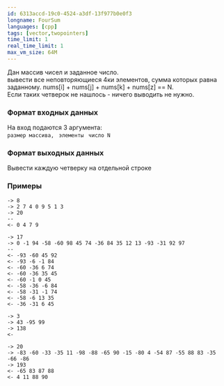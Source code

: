 ```yaml
---
id: 6313accd-19c0-4524-a3df-13f977b0e0f3
longname: FourSum
languages: [cpp]
tags: [vector,twopointers]
time_limit: 1
real_time_limit: 1
max_vm_size: 64M
---
```


Дан массив чисел и заданное число.	
вывести все неповторяющиеся 4ки элементов, сумма которых равна заданному.
nums[i] + nums[j] + nums[k] + nums[z] == N. 		
Если таких четверок не нашлось - ничего выводить не нужно.
### Формат входных данных	

На вход  подаются 3 аргумента:	
 `размер массива, `
 `элементы `
 `число N`  

### Формат выходных данных	
Вывести каждую четверку на отдельной строке

### Примеры	

```	
-> 8	
-> 2 7 4 0 9 5 1 3	
-> 20	
--	
<- 0 4 7 9
```

```
-> 17
-> 0 -1 94 -58 -60 98 45 74 -36 84 35 12 13 -93 -31 92 97 
--
<- -93 -60 45 92 
<- -93 -6 -1 84 
<- -60 -36 6 74 
<- -60 -36 35 45 
<- -60 -1 0 45 
<- -58 -36 -6 84 
<- -58 -31 -1 74 
<- -58 -6 13 35 
<- -36 -31 6 45 
```

```
-> 3
-> 43 -95 99 
-> 138
<-
```

```
-> 20
-> -83 -60 -33 -35 11 -98 -88 -65 90 -15 -80 4 -54 87 -55 88 83 -35 -66 -86 
-> 193 
<- -65 83 87 88 
<- 4 11 88 90 
```
